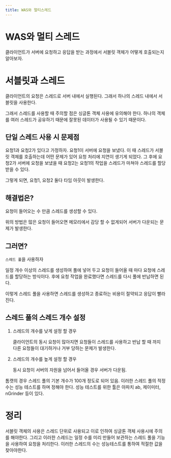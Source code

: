 ```yaml
---
title: WAS와 멀티스레드
---
```


# WAS와 멀티 스레드
클라이언트가 서버에 요청하고 응답을 받는 과정에서 서블릿 객체가 어떻게 호출되는지 알아보자.


# 서블릿과 스레드
클라이언트의 요청은 스레드로 서버 내에서 실행된다. 그래서 하나의 스레드 내에서 서블릿을 사용한다.

그래서 스레드를 사용할 때 주의할 점은 싱글톤 객체 사용에 유의해야 한다. 하나의 객체를 여러 스레드가 공유하기 때문에 잘못된 데이터가 사용될 수 있기 때문이다.

## 단일 스레드 사용 시 문제점
요청1과 요청2가 있다고 가정하자. 요청1이 서버에 요청을 보냈다. 이 때 스레드가 서블릿 객체를 호출하는데 어떤 문제가 있어 요청 처리에 지연이 생기게 되었다. 그 후에 요청2가 서버에 요청을 보냈을 때 요청2는 요청1의 작업을 스레드가 마쳐야 스레드를 할당 받을 수 있다.
 
  
그렇게 되면, 요청1, 요청2 둘다 타임 아웃이 발생한다.

## 해결법은?
요청이 들어오는 수 만큼 스레드를 생성할 수 있다.
 

위의 방법은 많은 요청이 들어오면 메모리에서 감당 할 수 없게되어 서버가 다운되는 문제가 발생한다.

## 그러면?
`스레드 풀`을 사용하자
 

일정 개수 이상의 스레드를 생성하여 풀에 넣어 두고 요청이 들어올 때 마다 요청에 스레드를 할당하는 방식이다. 후에 요청 작업을 완료했다면 스레드를 다시 풀에 반납하면 된다.


이렇게 스레드 풀을 사용하면 스레드를 생성하고 종료하는 비용이 절약되고 응답이 빨라진다. 

## 스레드 풀의 스레드 개수 설정

1. 스레드의 개수를 낮게 설정 할 경우

    클라이언트의 동시 요청이 많아지면 요청들이 스레드를 사용하고 반납 할 때 까지 다른 요청들이 대기하거나 거부 당하는 문제가 발생한다.

2. 스레드의 개수를 높게 설정 할 경우

    동시 요청이 서버의 자원을 넘어서 들어올 경우 서버가 다운됨.
    
톰캣의 경우 스레드 풀의 기본 개수가 100개 정도로 되어 있음. 이러한 스레드 풀의 적정 수는 성능 테스트를 하며 정해야 한다. 성능 테스트를 위한 툴은 아파치 ab, 제이미터, nGrinder 등이 있다.

# 정리
서블릿 객체의 사용은 스레드 단위로 사용되고 이로 인하여 싱글톤 객체 사용시에 주의를 해야한다. 그리고 이러한 스레드는 일정 수를 미리 만들어 보관하는 스레드 풀을 기능을 사용하여 요청을 처리한다. 이러한 스레드의 수는 성능테스트를 통하여 적절한 값을 찾아야한다.